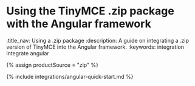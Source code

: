 # Using the TinyMCE .zip package with the Angular framework
:title_nav: Using a .zip package
:description: A guide on integrating a .zip version of TinyMCE into the Angular framework.
:keywords: integration integrate angular

{% assign productSource = "zip" %}

{% include integrations/angular-quick-start.md %}
